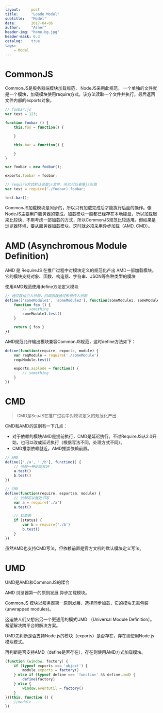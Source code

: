 ```yaml
---
layout:     post
title:      "Loade Model"
subtitle:   "Model"
date:       2017-04-06
author:     "Asher"
header-img: "home-bg.jpg"
header-mask: 0.3
catalog:    true
tags:
    - Model
---
```


# CommonJS

CommonJS是服务器端模块加载规范， NodeJS采用此规范。
一个单独的文件就是一个模块，加载模块使用require方式，该方法读取一个文件并执行，最后返回文件内部的exports对象。

```javascript
// foobar.js
var test = 123;

function foobar () {
    this.foo = function() {

    }

    this.bar = function() {

    }
}

var foobar = new foobar();

exports.foobar = foobar;

```

```javascript
// require方式默认读取js文件，所以可以省略js后缀
var test = require('./foobar).foobar;

test.bar();
```

CommonJS加载模块是同步的，所以只有加载完成后才能执行后面的操作。像NodeJS主要用户服务器的变成，加载模块一般都已经存在本地硬盘，所以加载起来比较快，不用考虑一部加载的方式，所以CommonJS规范比较适用。但如果是浏览器环境，要从服务器加载模块，这时就必须采用异步加载（AMD, CMD）。

# AMD (Asynchromous Module Definition)

AMD 是 RequireJS 在推广过程中对模块定义的规范化产出
AMD一部加载模块。它的模块支持对象、函数、构造器、字符串、JSON等各种类型的模块

使用AMD规范使用define方法定义模块

```javascript
// 通过数组引入依赖，回调函数通过形参传入依赖
define(['someModule1', 'someModule2'], function(someModule1, someModule2) {
    function foo () {
        // something
        someModule1.test()
    }

    return { foo }
})
```

AMD规范允许输出模块兼容CommonJS规范，这时define方法如下：

```javascript
define(function(require, exports, module) {
    var reqModule = require('./someModule')
    requModule.test()

    exports.asplode = function() {
        // something
    }
})
```

# CMD

> CMD是SeaJS在推广过程中对模块定义的规范化产出

CMD和AMD的区别有一下几点：
- 对于依赖的模块AMD是提前执行，CMD是延迟执行。不过RequireJS从2.0开始，也可以改成延迟执行（根据写法不同，处理方式不同）。
- CMD推崇依赖就近，AMD推崇依赖前置。

```javascript
// AMD
define(['./a', './b'], functino() {
    // 依赖一开始就写好
    a.test()
    b.test()
})

// CMD
define(function(require, esportsm, module) {
    // 依赖可以就近书写
    var a = require('./a')
    a.test()

    // 软依赖
    if (status) {
        var b = require('./b')
        b.test()
    }
})
```

虽然AMD也支持CMD写法，但依赖前置是官方文档的默认模块定义写法。


# UMD

UMD是AMD和CommonJS的糅合

AMD 浏览器第一的原则发展 异步加载模块。

CommonJS 模块以服务器第一原则发展，选择同步加载，它的模块无需包装(unwrapped modules)。

这迫使人们又想出另一个更通用的模式UMD （Universal Module Definition）。希望解决跨平台的解决方案。

UMD先判断是否支持Node.js的模块（exports）是否存在，存在则使用Node.js模块模式。

再判断是否支持AMD（define是否存在），存在则使用AMD方式加载模块。


```javascript
(function (window, factory) {
    if (typeof exports === 'object') {
        module.exports = factory()
    } else if (typeof define === 'function' && define.amd) {
        define(factory)
    } else {
        window.eventUtil = factory()
    }
})(this, function () {
    //module ...
})
```

